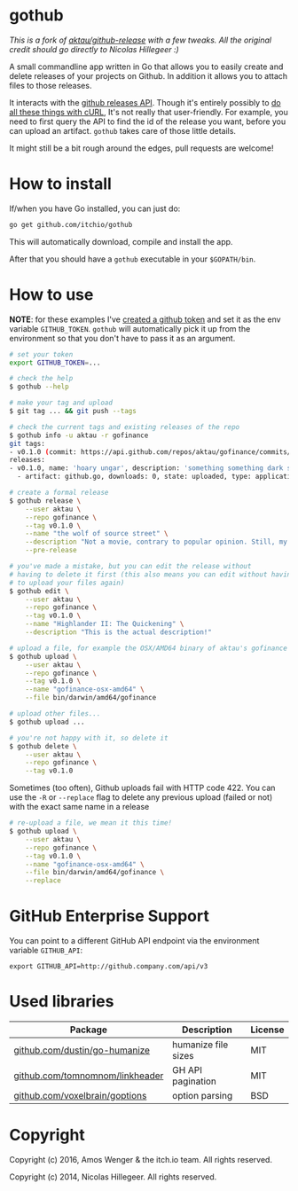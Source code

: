 gothub
======

*This is a fork of [aktau/github-release](https://github.com/aktau/github-release) with
a few tweaks. All the original credit should go directly to Nicolas Hillegeer :)*

A small commandline app written in Go that allows you to easily create
and delete releases of your projects on Github. In addition it allows
you to attach files to those releases.

It interacts with the [github releases API](http://developer.github.com/v3/repos/releases).
Though it's entirely possibly to [do all these things with
cURL](https://github.com/blog/1645-releases-api-preview), It's not
really that user-friendly. For example, you need to first query the API
to find the id of the release you want, before you can upload an
artifact. `gothub` takes care of those little details.

It might still be a bit rough around the edges, pull requests are
welcome!

How to install
==============

If/when you have Go installed, you can just do:

```sh
go get github.com/itchio/gothub
```

This will automatically download, compile and install the app.

After that you should have a `gothub` executable in your
`$GOPATH/bin`.

How to use
==========

**NOTE**: for these examples I've [created a github
token](https://help.github.com/articles/creating-an-access-token-for-command-line-use)
and set it as the env variable `GITHUB_TOKEN`. `gothub` will
automatically pick it up from the environment so that you don't have to
pass it as an argument.

```sh
# set your token
export GITHUB_TOKEN=...

# check the help
$ gothub --help

# make your tag and upload
$ git tag ... && git push --tags

# check the current tags and existing releases of the repo
$ gothub info -u aktau -r gofinance
git tags:
- v0.1.0 (commit: https://api.github.com/repos/aktau/gofinance/commits/f562727ce83ce8971a8569a1879219e41d56a756)
releases:
- v0.1.0, name: 'hoary ungar', description: 'something something dark side 2', id: 166740, tagged: 29/01/2014 at 14:27, published: 30/01/2014 at 16:20, draft: ✔, prerelease: ✗
  - artifact: github.go, downloads: 0, state: uploaded, type: application/octet-stream, size: 1.9KB, id: 68616

# create a formal release
$ gothub release \
    --user aktau \
    --repo gofinance \
    --tag v0.1.0 \
    --name "the wolf of source street" \
    --description "Not a movie, contrary to popular opinion. Still, my first release!" \
    --pre-release

# you've made a mistake, but you can edit the release without
# having to delete it first (this also means you can edit without having
# to upload your files again)
$ gothub edit \
    --user aktau \
    --repo gofinance \
    --tag v0.1.0 \
    --name "Highlander II: The Quickening" \
    --description "This is the actual description!"

# upload a file, for example the OSX/AMD64 binary of aktau's gofinance app
$ gothub upload \
    --user aktau \
    --repo gofinance \
    --tag v0.1.0 \
    --name "gofinance-osx-amd64" \
    --file bin/darwin/amd64/gofinance

# upload other files...
$ gothub upload ...

# you're not happy with it, so delete it
$ gothub delete \
    --user aktau \
    --repo gofinance \
    --tag v0.1.0
```

Sometimes (too often), Github uploads fail with HTTP code 422. You can use the
`-R` or `--replace` flag to delete any previous upload (failed or not) with the
exact same name in a release

```sh
# re-upload a file, we mean it this time!
$ gothub upload \
    --user aktau \
    --repo gofinance \
    --tag v0.1.0 \
    --name "gofinance-osx-amd64" \
    --file bin/darwin/amd64/gofinance \
    --replace
```

GitHub Enterprise Support
=========================
You can point to a different GitHub API endpoint via the environment variable ```GITHUB_API```:

```
export GITHUB_API=http://github.company.com/api/v3
```

Used libraries
==============

| Package                                                                    | Description         | License |
| ------------------------------------------------------------------------   | ------------------- | ------- |
| [github.com/dustin/go-humanize](https://github.com/dustin/go-humanize)     | humanize file sizes | MIT     |
| [github.com/tomnomnom/linkheader](https://github.com/tomnomnom/linkheader) | GH API pagination   | MIT     |
| [github.com/voxelbrain/goptions](https://github.com/voxelbrain/goptions)   | option parsing      | BSD     |

Copyright
=========

Copyright (c) 2016, Amos Wenger & the itch.io team. All rights reserved.

Copyright (c) 2014, Nicolas Hillegeer. All rights reserved.

